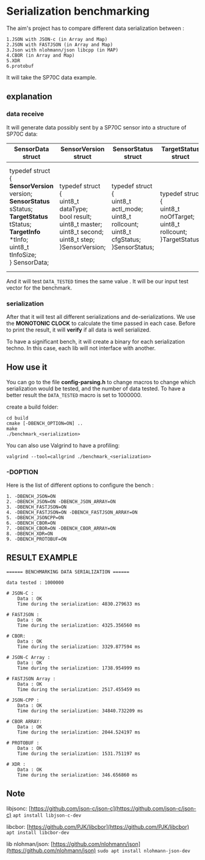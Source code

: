 # Serialization benchmarking

The aim's project has to compare different data serialization between :

    1.JSON with JSON-c (in Array and Map)
    2.JSON with FASTJSON (in Array and Map)
    3.Json with nlohmann/json libcpp (in MAP)
    4.CBOR (in Array and Map)
    5.XDR
    6.protobuf

It will take the SP70C data example.

## explanation

### data receive

It will generate data possibly sent by a SP70C sensor into a structure of SP70C data:

| SensorData struct         | SensorVersion struct | SensorStatus struct | TargetStatus struct | TargetInfo struct |
| ------------------------- |--------------------- | ------------------- | ------------------- | ----------------- |
|typedef struct<br/> {<br/>**SensorVersion** version;<br/>**SensorStatus** sStatus;<br/> **TargetStatus** tStatus; <br/> **TargetInfo** *tInfo; <br/> uint8_t tInfoSize; <br/> } SensorData;|typedef struct<br/>{<br/>uint8_t dataType;<br/>bool result;<br/>uint8_t master;<br/>uint8_t second;<br/>uint8_t step;<br/>}SensorVersion;|typedef struct<br/>{<br/>uint8_t actl_mode;<br/>uint8_t rollcount;<br/>uint8_t cfgStatus;<br/>}SensorStatus;|typedef struct<br/>{<br/>uint8_t noOfTarget;<br/>uint8_t rollcount;<br/>}TargetStatus;|typedef struct<br/>{<br/>uint8_t  index;<br/>float  rcs;<br/>float range;<br/>int16_t  azimuth;<br/>float vrel;<br/>uint8_t  rollCount;<br/>int8_t  SNR;<br/>}TargetInfo;|

And it will test `DATA_TESTED` times the same value . It will be our input test vector for the benchmark.

### serialization

After that it will test all different serializations and de-serializations. We use the **MONOTONIC CLOCK** to calculate the time passed in each case. Before to print the result, it will **verify** if all data is well serialized.

To have a significant bench, it will create a binary for each serialization techno. In this case, each lib will not interface with another.

## How use it

You can go to the file **config-parsing.h** to change macros to change which serialization would be tested, and the number of data tested.
To have a better result the `DATA_TESTED` macro is set to 1000000.

create a build folder:

    cd build
    cmake [-DBENCH_OPTION=ON] ..
    make
    ./benchmark_<serialization>

You can also use Valgrind to have a profiling:

    valgrind --tool=callgrind ./benchmark_<serialization>

### -DOPTION

Here is the list of different options to configure the bench :

    1. -DBENCH_JSON=ON
    2. -DBENCH_JSON=ON -DBENCH_JSON_ARRAY=ON
    3. -DBENCH_FASTJSON=ON
    4. -DBENCH_FASTJSON=ON -DBENCH_FASTJSON_ARRAY=ON
    5. -DBENCH_JSONCPP=ON
    6. -DBENCH_CBOR=ON
    7. -DBENCH_CBOR=ON -DBENCH_CBOR_ARRAY=ON
    8. -DBENCH_XDR=ON
    9. -DBENCH_PROTOBUF=ON

## RESULT EXAMPLE

    ====== BENCHMARKING DATA SERIALIZATION ====== 

    data tested : 1000000

    # JSON-C :
        Data : OK
        Time during the serialization: 4830.279633 ms

    # FASTJSON :
        Data : OK
        Time during the serialization: 4325.356560 ms

    # CBOR:
        Data : OK
        Time during the serialization: 3329.877594 ms

    # JSON-C Array :
        Data : OK
        Time during the serialization: 1738.954999 ms

    # FASTJSON Array :
        Data : OK
        Time during the serialization: 2517.455459 ms

    # JSON-CPP :
        Data : OK
        Time during the serialization: 34840.732209 ms

    # CBOR ARRAY:
        Data : OK
        Time during the serialization: 2044.524197 ms

    # PROTOBUF :
        Data : OK
        Time during the serialization: 1531.751197 ms

    # XDR :
        Data : OK
        Time during the serialization: 346.656860 ms

## Note

libjsonc: [https://github.com/json-c/json-c](https://github.com/json-c/json-c)  `apt install libjson-c-dev`

libcbor: [https://github.com/PJK/libcbor](https://github.com/PJK/libcbor) `apt install libcbor-dev`

lib nlohman/json: [https://github.com/nlohmann/json](https://github.com/nlohmann/json) `sudo apt install nlohmann-json-dev`
